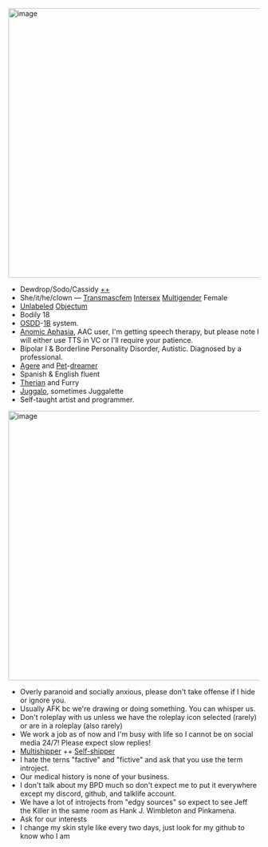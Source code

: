 <img width="2048" height="540" alt="image" src="https://github.com/user-attachments/assets/a7508bf7-52ee-43e8-9da6-8d0e5239d1d7" />

- Dewdrop/Sodo/Cassidy [++](https://pronouns.cc/@444cassidy)
- She/it/he/clown — [Transmascfem](https://lgbtqia.wiki/wiki/Transmascfem) [Intersex](https://lgbtqia.wiki/wiki/Intersex) [Multigender](https://lgbtqia.wiki/wiki/Multigender) Female
- [Unlabeled](https://lgbtqia.wiki/wiki/Unlabeled) [Objectum](https://objectuminfo.carrd.co/#explain)
- Bodily 18
- [OSDD](https://did-research.org/comorbid/dd/osdd_udd/)-[1B](https://did-research.org/comorbid/dd/osdd_udd/did_osdd) system.
- [Anomic Aphasia](https://my.clevelandclinic.org/health/diseases/anomic-aphasia), AAC user, I'm getting speech therapy, but please note I will either use TTS in VC or I'll require your patience.
- Bipolar I & Borderline Personality Disorder, Autistic. Diagnosed by a professional.
- [Agere](https://agerepetre.carrd.co/#agere) and [Pet](https://agerepetre.carrd.co/#petre)-[dreamer](https://agerepetre.carrd.co/#types-of-regression)
- Spanish & English fluent
- [Therian](https://therian.fandom.com/wiki/Therianthropy) and Furry
- [Juggalo](https://en.wikipedia.org/wiki/Juggalo), sometimes Juggalette
- Self-taught artist and programmer.

<img width="2048" height="540" alt="image" src="https://github.com/user-attachments/assets/aef23a62-8286-4991-afcd-ed78cfecfcbc" />

- Overly paranoid and socially anxious, please don't take offense if I hide or ignore you.
- Usually AFK bc we're drawing or doing something. You can whisper us.
- Don't roleplay with us unless we have the roleplay icon selected (rarely) or are in a roleplay (also rarely)
- We work a job as of now and I'm busy with life so I cannot be on social media 24/7! Please expect slow replies!
- [Multishipper](https://fanlore.org/wiki/Multishipping) ++ [Self-shipper](https://www.tumblr.com/the-selfship-corner/742710970744553472/selfship-vocabulary-guide)
- I hate the terns "factive" and "fictive" and ask that you use the term introject.
- Our medical history is none of your business.
- I don't talk about my BPD much so don't expect me to put it everywhere except my discord, github, and talklife account.
- We have a lot of introjects from "edgy sources" so expect to see Jeff the Killer in the same room as Hank J. Wimbleton and Pinkamena.
- Ask for our interests
- I change my skin style like every two days, just look for my github to know who I am


